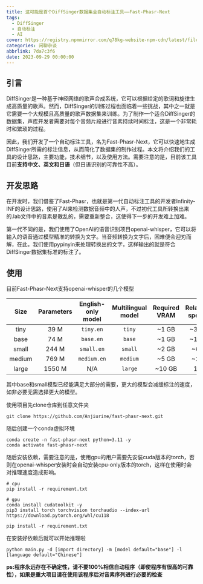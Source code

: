 ```yaml
---
title: 这可能是首个DiffSinger数据集全自动标注工具——Fast-Phasr-Next
tags:
  - DiffSinger
  - 自动标注
  - AI
cover: https://registry.npmmirror.com/q78kg-website-npm-cdn/latest/files/99654366_p0.jpg
categories: 闲聊杂谈
abbrlink: 7da7c3f6
date: 2023-09-29 00:00:00
---
```

## 引言

DiffSinger是一种基于神经网络的歌声合成系统，它可以根据给定的歌词和旋律生成高质量的歌声。然而，DiffSinger的训练过程也面临着一些挑战，其中之一就是它需要一个大规模且高质量的歌声数据集来训练。为了制作一个适合DiffSinger的数据集，声库开发者需要对每个音频片段进行音素持续时间标注，这是一个非常耗时和繁琐的过程。

因此，我们开发了一个自动标注工具，名为Fast-Phasr-Next，它可以快速地生成DiffSinger所需的标注信息，从而简化了数据集的制作过程。本文将介绍我们的工具的设计思路，主要功能，技术细节，以及使用方法。需要注意的是，目前该工具目前**支持中文、英文和日语**（但日语识别的可靠性不高）。
## 开发思路

在开发时，我们借鉴了Fast-Phasr，也就是第一代自动标注工具的开发者Infinity-INF的设计思路，使用了AI来检测数据音频中的人声，不过初代工具所转换出来的.lab文件中的音素是散乱的，需要重新整合，这使得下一步的开发难上加难。

第一代不同的是，我们使用了OpenAI的语音识别项目openai-whisper，它可以将输入的语音通过模型精准的转换为文字。当音频转换为文字后，困难便会迎刃而解，在此，我们使用pypinyin来处理转换出的文字，这样输出的就是符合DiffSinger数据集标准的标注了。

## 使用

目前Fast-Phasr-Next支持openai-whisper的几个模型

|  Size  | Parameters | English-only model | Multilingual model | Required VRAM | Relative speed |
|:------:|:----------:|:------------------:|:------------------:|:-------------:|:--------------:|
|  tiny  |    39 M    |     `tiny.en`      |       `tiny`       |     ~1 GB     |      ~32x      |
|  base  |    74 M    |     `base.en`      |       `base`       |     ~1 GB     |      ~16x      |
| small  |   244 M    |     `small.en`     |      `small`       |     ~2 GB     |      ~6x       |
| medium |   769 M    |    `medium.en`     |      `medium`      |     ~5 GB     |      ~2x       |
| large  |   1550 M   |        N/A         |      `large`       |    ~10 GB     |       1x       |

其中base和small模型已经能满足大部分的需要，更大的模型会减缓标注的速度，如非必要无需选择更大的模型。

使用项目先clone仓库到任意文件夹

```
git clone https://github.com/Anjiurine/fast-phasr-next.git
```
随后创建一个conda虚拟环境

```
conda create -n fast-phasr-next python=3.11 -y
conda activate fast-phasr-next
```

随后安装依赖，需要注意的是，使用gpu的用户需要先安装cuda版本的torch，否则在openai-whisper安装时会自动安装cpu-only版本的torch，这样在使用时会对推理速度造成影响。

```
# cpu
pip install -r requirement.txt

# gpu
conda install cudatoolkit -y
pip3 install torch torchvision torchaudio --index-url https://download.pytorch.org/whl/cu118

pip install -r requirement.txt
```

在安装好依赖后就可以开始推理啦

```
python main.py -d [import directory] -m [model default="base"] -l [language default="Chinese"]
```

**ps:程序永远存在不确定性，请不要100%相信自动程序（即使程序有很高的可靠性），如果是重大项目请在使用该程序后对音素序列进行必要的检查**
